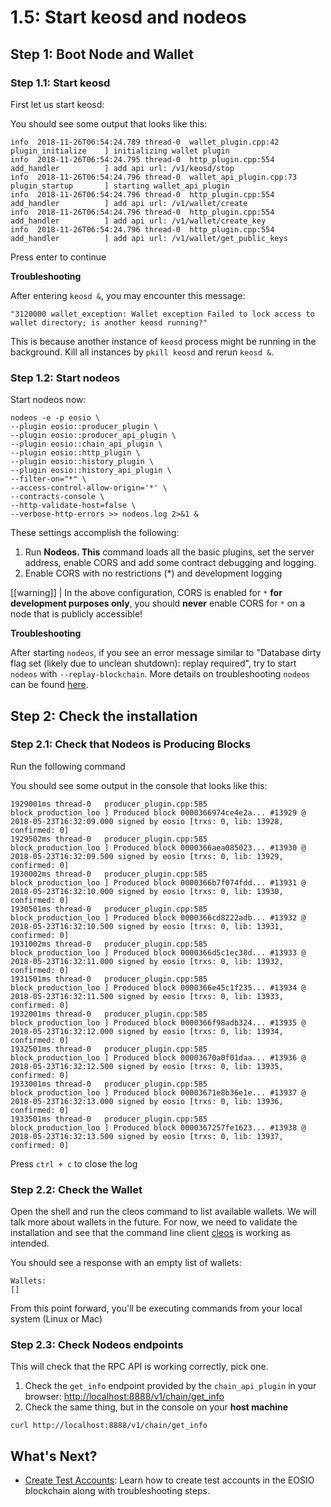 # 1.5: Start keosd and nodeos

## Step 1: Boot Node and Wallet

### Step 1.1: Start keosd

First let us start keosd:

You should see some output that looks like this:

```text
info  2018-11-26T06:54:24.789 thread-0  wallet_plugin.cpp:42          plugin_initialize    ] initializing wallet plugin
info  2018-11-26T06:54:24.795 thread-0  http_plugin.cpp:554           add_handler          ] add api url: /v1/keosd/stop
info  2018-11-26T06:54:24.796 thread-0  wallet_api_plugin.cpp:73      plugin_startup       ] starting wallet_api_plugin
info  2018-11-26T06:54:24.796 thread-0  http_plugin.cpp:554           add_handler          ] add api url: /v1/wallet/create
info  2018-11-26T06:54:24.796 thread-0  http_plugin.cpp:554           add_handler          ] add api url: /v1/wallet/create_key
info  2018-11-26T06:54:24.796 thread-0  http_plugin.cpp:554           add_handler          ] add api url: /v1/wallet/get_public_keys
```

Press enter to continue

**Troubleshooting**

After entering `keosd &`, you may encounter this message:

```text
"3120000 wallet_exception: Wallet exception Failed to lock access to wallet directory; is another keosd running?"
```

This is because another instance of `keosd` process might be running in the background. Kill all instances by `pkill keosd` and rerun `keosd &`.

### Step 1.2: Start nodeos

Start nodeos now:

```text
nodeos -e -p eosio \
--plugin eosio::producer_plugin \
--plugin eosio::producer_api_plugin \
--plugin eosio::chain_api_plugin \
--plugin eosio::http_plugin \
--plugin eosio::history_plugin \
--plugin eosio::history_api_plugin \
--filter-on="*" \
--access-control-allow-origin='*' \
--contracts-console \
--http-validate-host=false \
--verbose-http-errors >> nodeos.log 2>&1 &
```

These settings accomplish the following:

1. Run **Nodeos. This** command loads all the basic plugins, set the server address, enable CORS and add some contract debugging and logging.
2. Enable CORS with no restrictions \(\*\) and development logging

\[\[warning\]\] \| In the above configuration, CORS is enabled for `*` **for development purposes only**, you should **never** enable CORS for `*` on a node that is publicly accessible!

**Troubleshooting**

After starting `nodeos`, if you see an error message similar to "Database dirty flag set \(likely due to unclean shutdown\): replay required", try to start `nodeos` with `--replay-blockchain`. More details on troubleshooting `nodeos` can be found [here](https://developers.eos.io/manuals/eos/latest/nodeos/troubleshooting/index).

## Step 2: Check the installation

### Step 2.1: Check that Nodeos is Producing Blocks

Run the following command

You should see some output in the console that looks like this:

```text
1929001ms thread-0   producer_plugin.cpp:585       block_production_loo ] Produced block 0000366974ce4e2a... #13929 @ 2018-05-23T16:32:09.000 signed by eosio [trxs: 0, lib: 13928, confirmed: 0]
1929502ms thread-0   producer_plugin.cpp:585       block_production_loo ] Produced block 0000366aea085023... #13930 @ 2018-05-23T16:32:09.500 signed by eosio [trxs: 0, lib: 13929, confirmed: 0]
1930002ms thread-0   producer_plugin.cpp:585       block_production_loo ] Produced block 0000366b7f074fdd... #13931 @ 2018-05-23T16:32:10.000 signed by eosio [trxs: 0, lib: 13930, confirmed: 0]
1930501ms thread-0   producer_plugin.cpp:585       block_production_loo ] Produced block 0000366cd8222adb... #13932 @ 2018-05-23T16:32:10.500 signed by eosio [trxs: 0, lib: 13931, confirmed: 0]
1931002ms thread-0   producer_plugin.cpp:585       block_production_loo ] Produced block 0000366d5c1ec38d... #13933 @ 2018-05-23T16:32:11.000 signed by eosio [trxs: 0, lib: 13932, confirmed: 0]
1931501ms thread-0   producer_plugin.cpp:585       block_production_loo ] Produced block 0000366e45c1f235... #13934 @ 2018-05-23T16:32:11.500 signed by eosio [trxs: 0, lib: 13933, confirmed: 0]
1932001ms thread-0   producer_plugin.cpp:585       block_production_loo ] Produced block 0000366f98adb324... #13935 @ 2018-05-23T16:32:12.000 signed by eosio [trxs: 0, lib: 13934, confirmed: 0]
1932501ms thread-0   producer_plugin.cpp:585       block_production_loo ] Produced block 00003670a0f01daa... #13936 @ 2018-05-23T16:32:12.500 signed by eosio [trxs: 0, lib: 13935, confirmed: 0]
1933001ms thread-0   producer_plugin.cpp:585       block_production_loo ] Produced block 00003671e8b36e1e... #13937 @ 2018-05-23T16:32:13.000 signed by eosio [trxs: 0, lib: 13936, confirmed: 0]
1933501ms thread-0   producer_plugin.cpp:585       block_production_loo ] Produced block 0000367257fe1623... #13938 @ 2018-05-23T16:32:13.500 signed by eosio [trxs: 0, lib: 13937, confirmed: 0]
```

Press `ctrl + c` to close the log

### Step 2.2: Check the Wallet

Open the shell and run the cleos command to list available wallets. We will talk more about wallets in the future. For now, we need to validate the installation and see that the command line client [cleos](https://developers.eos.io/manuals/eos/latest/cleos) is working as intended.

You should see a response with an empty list of wallets:

```text
Wallets:
[]
```

From this point forward, you'll be executing commands from your local system \(Linux or Mac\)

### Step 2.3: Check Nodeos endpoints

This will check that the RPC API is working correctly, pick one.

1. Check the `get_info` endpoint provided by the `chain_api_plugin` in your browser: [http://localhost:8888/v1/chain/get\_info](http://localhost:8888/v1/chain/get_info)
2. Check the same thing, but in the console on your **host machine**

```text
curl http://localhost:8888/v1/chain/get_info
```

## What's Next?

* [Create Test Accounts](https://github.com/EOSIO/welcome/blob/master/docs/02_getting-started/02_development-environment/07_create-test-accounts.md): Learn how to create test accounts in the EOSIO blockchain along with troubleshooting steps.

